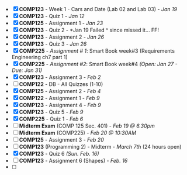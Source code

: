 - [x] **COMP123** - Week 1 - Cars and Date (Lab 02 and Lab 03) - *Jan 19*
- [x] **COMP123** - Quiz 1 - *Jan 12*
- [x] **COMP125** - Assignment 1 - *Jan 23*
- [x] **COMP123** - Quiz 2 - *Jan 19 
      Failed ^ since missed it... FF!
- [x] **COMP123** - Assignment 2 - *Jan 26*
- [x] **COMP123** - Quiz 3 - *Jan 26*
- [x] **COMP225** - *Assignment # 1*: Smart Book week#3 (Requirements Engineering ch7 part 1)
 - [x] **COMP225** - *Assignment #2*: Smart Book week#4 *(Open: Jan 27 - Due: Jan 31)*
 - [x] **COMP123** - Assignment 3 - *Feb 2*
 - [ ] **COMP122** - DB - All Quizzes (1-10)
- [x] **COMP125** - Assignment 2 - *Feb 4*
- [x] **COMP122** - Assignment 1 - *Feb 9*
- [x] **COMP123** - Assignment 4 - *Feb 9*
- [x] **COMP123** - Quiz 5 - *Feb 9*
- [x] **COMP225** - Quiz 1 - *Feb 6*
- [ ] **Midterm Exam** (COMP 125 Sec. 401) - *Feb 19 @ 6.30pm*
- [ ] **Midterm Exam** (COMP225) - *Feb 20 @ 10:30AM*
- [ ] **COMP125** - Assignment 3 - *Feb 20*
- [ ]  **COMP123** (Programming 2) - Midterm - *March 7th* (24 hours open)
- [x] **COMP123** - Quiz 6 *(Sun. Feb. 16)*
- [ ] **COMP123** - Assignment 6 (Shapes) - *Feb. 16*
- [ ] 